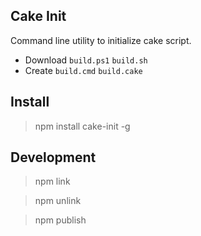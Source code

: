 ## Cake Init

Command line utility to initialize cake script.

- Download `build.ps1` `build.sh`
- Create `build.cmd` `build.cake`

## Install

> npm install cake-init -g

## Development

> npm link

> npm unlink

> npm publish
